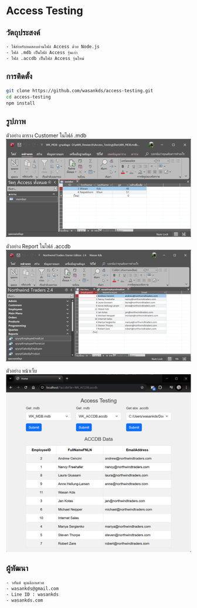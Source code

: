 
# Access Testing

## วัตถุประสงค์
```
- ใช้สำหรับทดสอบอ่านไฟล์ Access ด้วย Node.js
- ไฟล์ .mdb เป็นไฟล์ Access รุ่นเก่า
- ไฟล์ .accdb เป็นไฟล์ Access รุ่นใหม่
```

## การติดตั้ง
```bash
git clone https://github.com/wasankds/access-testing.git          
cd access-testing
npm install
```

## รูปภาพ
ตัวอย่าง ตาราง Customer ในไฟล์ .mdb
![Image customers.png](images/customers.png)

ตัวอย่าง Report ในไฟล์ .accdb
![Image qryrptEmployeeEmailList.png](images/qryrptEmployeeEmailList.png)

ตัวอย่าง หน้าเว็บ
![Image result_web_accdb.png](images/result_web_accdb.png)


## ผู้พัฒนา
```plaintext
- วสันต์ คุณดิลกเศวต
- wasankds@gmail.com
- Line ID : wasankds
- wasankds.com
```



<!-- 
## วิธีการใช้งาน
อธิบายวิธีการใช้งานเบื้องต้น

## ตัวอย่างการใช้งาน
```js
// ตัวอย่างโค้ดการใช้งาน
```

## Contributing
- Fork โปรเจกต์
- สร้าง branch ใหม่
- ส่ง Pull Request

## License
[MIT](LICENSE)

---

> README นี้ออกแบบมาเพื่อแสดงผลสวยงามใน GitHub -->